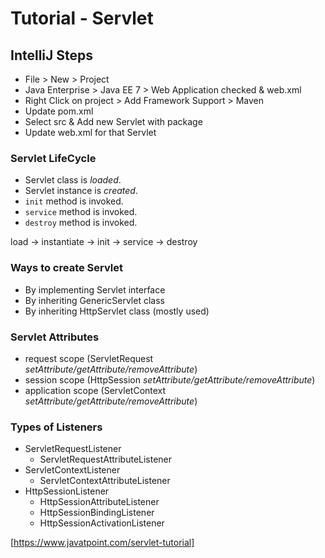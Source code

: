 # Tutorial - Servlet

## IntelliJ Steps
* File > New > Project
* Java Enterprise > Java EE 7 > Web Application checked & web.xml
* Right Click on project > Add Framework Support > Maven
* Update pom.xml
* Select src & Add new Servlet with package
* Update web.xml for that Servlet

### Servlet LifeCycle
* Servlet class is _loaded_.
* Servlet instance is _created_.
* `init` method is invoked.
* `service` method is invoked.
* `destroy` method is invoked.

load -> instantiate -> init -> service -> destroy

### Ways to create Servlet
* By implementing Servlet interface
* By inheriting GenericServlet class
* By inheriting HttpServlet class (mostly used)

### Servlet Attributes
* request scope (ServletRequest _setAttribute/getAttribute/removeAttribute_)
* session scope (HttpSession _setAttribute/getAttribute/removeAttribute_)
* application scope (ServletContext _setAttribute/getAttribute/removeAttribute_)

### Types of Listeners
* ServletRequestListener
  - ServletRequestAttributeListener
* ServletContextListener
  - ServletContextAttributeListener
* HttpSessionListener
  - HttpSessionAttributeListener
  - HttpSessionBindingListener
  - HttpSessionActivationListener

[https://www.javatpoint.com/servlet-tutorial]